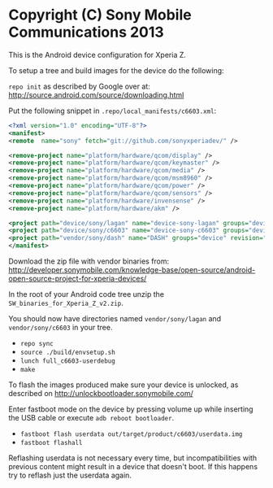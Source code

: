 Copyright (C) Sony Mobile Communications 2013
=============================================

This is the Android device configuration for Xperia Z.

To setup a tree and build images for the device do the following:

`repo init` as described by Google over at:
http://source.android.com/source/downloading.html

Put the following snippet in `.repo/local_manifests/c6603.xml`:

```xml
<?xml version="1.0" encoding="UTF-8"?>
<manifest>
<remote  name="sony" fetch="git://github.com/sonyxperiadev/" />

<remove-project name="platform/hardware/qcom/display" />
<remove-project name="platform/hardware/qcom/keymaster" />
<remove-project name="platform/hardware/qcom/media" />
<remove-project name="platform/hardware/qcom/msm8960" />
<remove-project name="platform/hardware/qcom/power" />
<remove-project name="platform/hardware/qcom/sensors" />
<remove-project name="platform/hardware/invensense" />
<remove-project name="platform/hardware/akm" />

<project path="device/sony/lagan" name="device-sony-lagan" groups="device" remote="sony" revision="master" />
<project path="device/sony/c6603" name="device-sony-c6603" groups="device" remote="sony" revision="master" />
<project path="vendor/sony/dash" name="DASH" groups="device" revision="master" remote="sony" />
</manifest>
```

Download the zip file with vendor binaries from:
http://developer.sonymobile.com/knowledge-base/open-source/android-open-source-project-for-xperia-devices/

In the root of your Android code tree unzip the `SW_binaries_for_Xperia_Z_v2.zip`.


You should now have directories named `vendor/sony/lagan` and `vendor/sony/c6603` in your tree.

* `repo sync`
* `source ./build/envsetup.sh`
* `lunch full_c6603-userdebug`
* `make`

To flash the images produced make sure your device is unlocked, as described on
http://unlockbootloader.sonymobile.com/

Enter fastboot mode on the device by pressing volume up while inserting the USB
cable or execute `adb reboot bootloader`.

* `fastboot flash userdata out/target/product/c6603/userdata.img`
* `fastboot flashall`

Reflashing userdata is not necessary every time, but incompatibilities with
previous content might result in a device that doesn't boot. If this happens
try to reflash just the userdata again.
